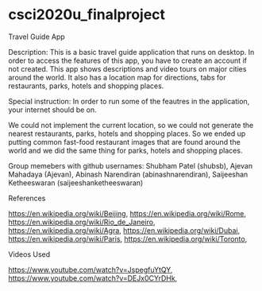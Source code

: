 # csci2020u_finalproject

Travel Guide App

Description: 
This is a basic travel guide application that runs on desktop. In order to access the features of this app, you have to create an account if not created. This app shows descriptions and video tours on major cities around the world. It also has a location map for directions, tabs for restaurants, parks, hotels and shopping places.

Special instruction:
In order to run some of the feautres in the application, your internet should be on.

We could not implement the current location, so we could not generate the nearest restaurants, parks, hotels and shopping places. So we ended up putting common fast-food restaurant images that are found around the world and we did the same thing for parks, hotels and shopping places. 

Group memebers with github usernames:
Shubham Patel (shubsb),                                                                                                     Ajevan Mahadaya (Ajevan),                                                                                                  Abinash Narendiran (abinashnarendiran),                                                                               Saijeeshan Ketheeswaran (saijeeshanketheeswaran)

References

https://en.wikipedia.org/wiki/Beijing,
https://en.wikipedia.org/wiki/Rome,
https://en.wikipedia.org/wiki/Rio_de_Janeiro,
https://en.wikipedia.org/wiki/Agra,
https://en.wikipedia.org/wiki/Dubai,
https://en.wikipedia.org/wiki/Paris,
https://en.wikipedia.org/wiki/Toronto,


Videos Used

https://www.youtube.com/watch?v=JspegfuYtQY,
https://www.youtube.com/watch?v=DEJx0CYrDHk,
